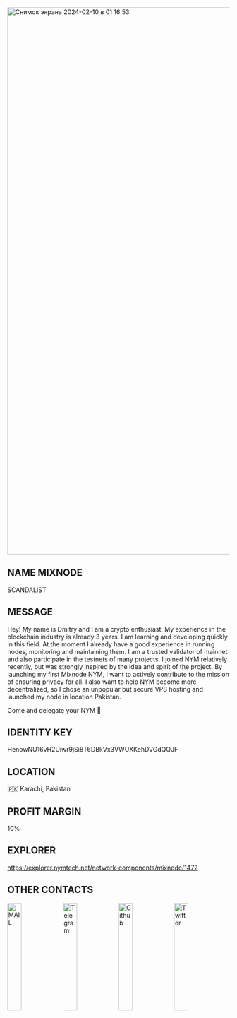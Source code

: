 <img width="1239" alt="Снимок экрана 2024-02-10 в 01 16 53" src="https://github.com/theScandalist/theScandalist/assets/72867830/df78aceb-df89-4fa0-b1ef-816b9322f67f">

## NAME MIXNODE
SCANDALIST

## MESSAGE
Hey! My name is Dmitry and I am a crypto enthusiast. My experience in the blockchain industry is already 3 years. I am learning and developing quickly in this field. At the moment I already have a good experience in running nodes, monitoring and maintaining them. I am a trusted validator of mainnet and also participate in the testnets of many projects. 
I joined NYM relatively recently, but was strongly inspired by the idea and spirit of the project. 
By launching my first MIxnode NYM, I want to actively contribute to the mission of ensuring privacy for all. I also want to help NYM become more decentralized, so I chose an unpopular but secure VPS hosting and launched my node in location Pakistan.

Come and delegate your NYM 🤝

## IDENTITY KEY
HenowNU16vH2Uiwr9jSi8T6DBkVx3VWUXKehDVGdQQJF

## LOCATION
🇵🇰 Karachi, Pakistan

## PROFIT MARGIN
10%

## EXPLORER 
https://explorer.nymtech.net/network-components/mixnode/1472

## OTHER CONTACTS
[<img src='https://github.com/theScandalist/theScandalist/assets/72867830/2a9eac13-a083-49fa-92c5-4de3333ecd7d' alt='MAIL'  width='25%'>](mailto:aps.dkarpuschkin@gmail.com)[<img src='https://github.com/theScandalist/theScandalist/assets/72867830/d37ef080-3d93-4a26-830e-dbfed2fee7f2' alt='Telegram'  width='25%'>](https://t.me/def_dilla)[<img src='https://github.com/theScandalist/theScandalist/assets/72867830/7accbe65-c72b-4c2c-8caf-38e4c3a1f8b7' alt='Github'  width='25%'>](https://github.com/theScandalist)[<img src='https://github.com/theScandalist/theScandalist/assets/72867830/4dde7a56-c8ac-4383-8a4e-95400ca52ab0' alt='Twitter'  width='25%'>](https://twitter.com/d_karpushkin) 


